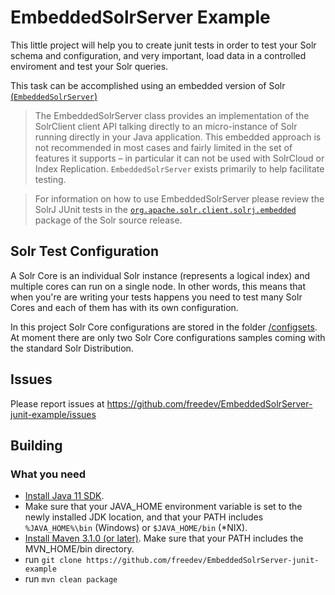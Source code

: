 # EmbeddedSolrServer Example

This little project will help you to create junit tests in order to test your Solr schema and configuration, and very important, load data in a controlled enviroment and test your Solr queries.

This task can be accomplished using an embedded version of Solr [(`EmbeddedSolrServer`)](https://lucene.apache.org/solr/guide/7_0/using-solrj.html#embeddedsolrserver)

> The EmbeddedSolrServer class provides an implementation of the SolrClient client API talking directly to an micro-instance of Solr running directly in your Java application. This embedded approach is not recommended in most cases and fairly limited in the set of features it supports – in particular it can not be used with SolrCloud or Index Replication. `EmbeddedSolrServer` exists primarily to help facilitate testing.

> For information on how to use EmbeddedSolrServer please review the SolrJ JUnit tests in the [`org.apache.solr.client.solrj.embedded`](https://github.com/apache/lucene-solr/tree/master/solr/core/src/test/org/apache/solr/client/solrj/embedded) package of the Solr source release.

## Solr Test Configuration

A Solr Core is an individual Solr instance (represents a logical index) and multiple cores can run on a single node. In other words, this  means that when you're are writing your tests happens you need to test many Solr Cores and each of them has with its own configuration. 

In this project Solr Core configurations are stored in the folder [/configsets](https://github.com/freedev/EmbeddedSolrServer-junit-example/tree/main/configsets). At moment there are  only two Solr Core configurations samples coming with the standard Solr Distribution.

## Issues
Please report issues at https://github.com/freedev/EmbeddedSolrServer-junit-example/issues

## Building
### What you need ###
* [Install Java 11 SDK](http://www.oracle.com/technetwork/java/javase/downloads/index.html).
* Make sure that your JAVA\_HOME environment variable is set to the newly installed JDK location, and that your PATH includes ```%JAVA_HOME%\bin``` (Windows) or ```$JAVA_HOME/bin``` (\*NIX).
* [Install Maven 3.1.0 \(or later\)](http://maven.apache.org/download.html). Make sure that your PATH includes the MVN\_HOME/bin directory.
* run ```git clone https://github.com/freedev/EmbeddedSolrServer-junit-example```
* run ```mvn clean package```
